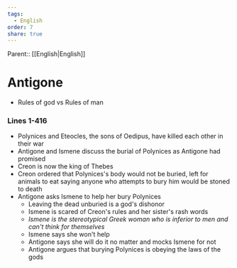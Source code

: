 ```yaml
---
tags:
  - English
order: 7
share: true
---
```

Parent:: [[English|English]]

# Antigone

- Rules of god vs Rules of man

### Lines 1-416

- Polynices and Eteocles, the sons of Oedipus, have killed each other in their war
- Antigone and Ismene discuss the burial of Polynices as Antigone had promised
- Creon is now the king of Thebes
- Creon ordered that Polynices's body would not be buried, left for animals to eat saying anyone who attempts to bury him would be stoned to death
- Antigone asks Ismene to help her bury Polynices
	- Leaving the dead unburied is a god's dishonor
	- Ismene is scared of Creon's rules and her sister's rash words
	- _Ismene is the stereotypical Greek woman who is inferior to men and can't think for themselves_
	- Ismene says she won't help
	- Antigone says she will do it no matter and mocks Ismene for not
	- Antigone argues that burying Polynices is obeying the laws of the gods